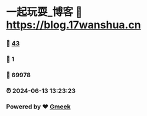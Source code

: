 # 一起玩耍_博客 :link: https://blog.17wanshua.cn 
### :page_facing_up: [43](https://blog.17wanshua.cn/tag.html) 
### :speech_balloon: 1 
### :hibiscus: 69978 
### :alarm_clock: 2024-06-13 13:23:23 
### Powered by :heart: [Gmeek](https://github.com/Meekdai/Gmeek)
